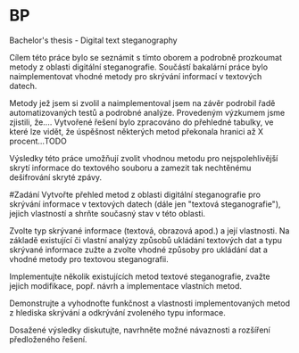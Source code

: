 # BP
Bachelor's thesis - Digital text steganography

Cílem této práce bylo se seznámit s tímto oborem a podrobně prozkoumat metody z oblasti digitální steganografie. Součástí bakalární práce bylo naimplementovat vhodné metody pro skrývání informací v textových datech. 
  
  Metody jež jsem si zvolil a naimplementoval jsem na závěr podrobil řadě automatizovaných testů a podrobné analýze. Provedeným výzkumem jsme zjistili,  že.... Vytvořené řešení bylo zpracováno do přehledné tabulky, ve které lze vidět, že úspěšnost některých metod překonala hranici až X procent...TODO
  
  Výsledky této práce umožňují zvolit vhodnou metodu pro nejspolehlivější skrytí informace do textového souboru a zamezit tak nechtěnému dešifrování skryté zpávy.


#Zadání
Vytvořte přehled metod z oblasti digitální steganografie pro skrývání informace v textových datech (dále jen "textová steganografie"), jejich vlastností a shrňte současný stav v této oblasti.

Zvolte typ skrývané informace (textová, obrazová apod.) a její vlastnosti. Na základě existující či vlastní analýzy způsobů ukládání textových dat a typu skrývané informace zužte a zvolte vhodné způsoby pro ukládání dat a vhodné metody pro textovou steganografii.

Implementujte několik existujících metod textové steganografie, zvažte jejich modifikace, popř. návrh a implementace vlastních metod.

Demonstrujte a vyhodnoťte funkčnost a vlastnosti implementovaných metod z hlediska skrývání a odkrývání zvoleného typu informace. 

Dosažené výsledky diskutujte, navrhněte možné návaznosti a rozšíření předloženého řešení.

